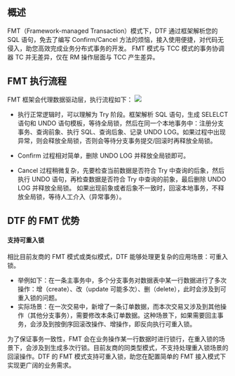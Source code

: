 ## 概述
FMT（Framework-managed Transaction）模式下，DTF 通过框架解析您的 SQL 语句，免去了编写 Confirm/Cancel 方法的烦恼，接入使用便捷，对代码无侵入，助您高效完成业务分布式事务的开发。
FMT 模式与 TCC 模式的事务协调器 TC 并无差异，仅在 RM 操作层面与 TCC 产生差异。

## FMT 执行流程
FMT 框架会代理数据驱动层，执行流程如下：
![](https://main.qcloudimg.com/raw/ebdbb7083d1f3f4038abc029c7c6c7a6.png)
- 执行正常逻辑时，可以理解为 Try 阶段。框架解析 SQL 语句，生成 SELELCT 语句和 UNDO 语句模板，等待全局锁，然后在同一个本地事务中：注册分支事务、查询前象、执行 SQL、查询后象、记录 UNDO LOG。如果过程中出现异常，则会释放全局锁，否则会等待分支事务提交/回滚时再释放全局锁。

- Confirm 过程相对简单，删除 UNDO LOG 并释放全局锁即可。

- Cancel 过程稍微复杂，先要检查当前数据是否符合 Try 中查询的后象，然后执行 UNDO 语句，再检查数据是否符合 Try 中查询的前象，最后删除 UNDO LOG 并释放全局锁。
如果出现前象或者后象不一致时，回滚本地事务，不释放全局锁，等待人工介入（异常事务）。

## DTF 的 FMT 优势
#### 支持可重入锁
相比目前友商的 FMT 模式或类似模式，DTF 能够处理更复杂的应用场景：可重入锁。
- 举例如下：在一条主事务中，多个分支事务对数据表中某一行数据进行了多次操作：增（create）、改（update 可能多次）、删（delete），此时会涉及到可重入锁的问题。
- 实际场景：在一次交易中，新增了一条订单数据，而本次交易又涉及到其他操作（其他分支事务），需要修改本条订单数据。这种场景下，如果需要回主事务，会涉及到按倒序回滚改操作、增操作，即反向执行可重入锁。

为了保证事务一致性，FMT 会在业务操作某一行数据时进行锁行，在重入锁的场景下，会涉及到生成多次行锁。目前友商的同类型模式，不支持处理重入锁场景的回滚操作。DTF 的 FMT 模式支持可重入锁，助您在配置简单的 FMT 接入模式下实现更广阔的业务需求。



